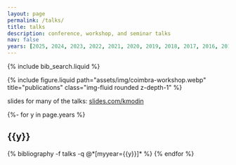 ```yaml
---
layout: page
permalink: /talks/
title: talks
description: conference, workshop, and seminar talks
nav: false
years: [2025, 2024, 2023, 2022, 2021, 2020, 2019, 2018, 2017, 2016, 2015, 2014, 2013, 2011, 2009, 2008, 2006]
---
```


<!-- _pages/publications.md -->

<!-- Bibsearch Feature -->

{% include bib_search.liquid %}

<div class="publications">

<div class="row">
    <div class="col-sm mt-3 mt-md-0">
        {% include figure.liquid path="assets/img/coimbra-workshop.webp" title="publications" class="img-fluid rounded z-depth-1" %}
    </div>
</div>

<p>slides for many of the talks: <a href="https://slides.com/kmodin">slides.com/kmodin</a></p>

<!-- <div id="talks">
<h2>talks</h2>
</div> -->

{%- for y in page.years %}

  <h2 class="year">{{y}}</h2>
  {% bibliography -f talks -q @*[myyear={{y}}]* %}
{% endfor %}

</div>

